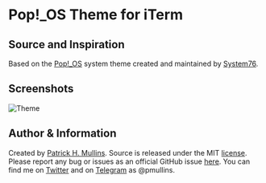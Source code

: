 # Pop!_OS Theme for iTerm

## Source and Inspiration

Based on the [Pop!_OS](https://system76.com/pop) system theme created and maintained by [System76](https://system76.com/).

## Screenshots

![Theme](/theme/POP!_OS_iterm_theme.png)

## Author & Information

Created by [Patrick H. Mullins](http://www.pmullins.net/about). Source is released under the MIT [license](license.md). Please report any bug or issues as an official GitHub issue [here](https://github.com/phmullins/Pop!_OS_macOS_Theme/issues). You can find me on [Twitter](https://twitter.com/phmullins) and on [Telegram](https://telegram.org/) as @pmullins. 


